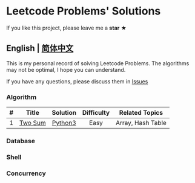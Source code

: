 # Leetcode Problems' Solutions
If you like this project, please leave me a **star** ★

English | [简体中文](./README-zh.md)
------

This is my personal record of solving Leetcode Problems. The algorithms may not be optimal, I hope you can understand.

If you have any questions, please discuss them in [Issues](https://github.com/mengxinayan/leetcode/issues)

### Algorithm
| # | Title | Solution | Difficulty | Related Topics |
| :-: | :-: | :-: | :-: | :-: |
| 1 | [Two Sum](https://leetcode.com/problems/two-sum/) | [Python3](./algorithm/python/1_two_sum.py) | Easy | Array, Hash Table |


### Database

### Shell

### Concurrency